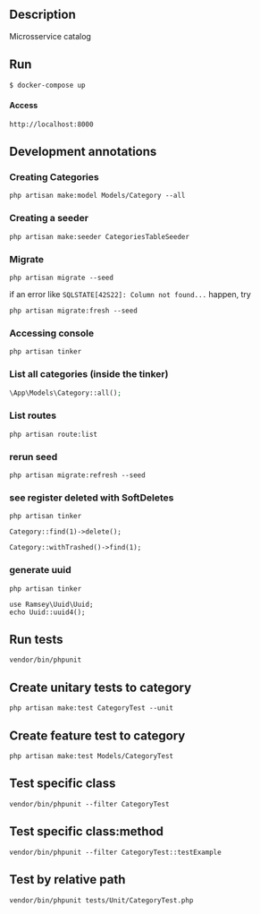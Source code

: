 ## Description

Microsservice catalog

## Run

```bash
$ docker-compose up
```

#### Access

```
http://localhost:8000
```

## Development annotations 

### Creating Categories

```shell
php artisan make:model Models/Category --all
```

### Creating a seeder

```shell
php artisan make:seeder CategoriesTableSeeder
```

### Migrate

```shell
php artisan migrate --seed
```

if an error like `SQLSTATE[42S22]: Column not found...` happen, try

```shell
php artisan migrate:fresh --seed
```
### Accessing console

```shell
php artisan tinker
```

### List all categories (inside the tinker)

```php
\App\Models\Category::all();
```

### List routes

```shell
php artisan route:list
```

### rerun seed

```shell
php artisan migrate:refresh --seed
```

### see register deleted with SoftDeletes

```shell
php artisan tinker

Category::find(1)->delete();

Category::withTrashed()->find(1);
```

### generate uuid

```shell
php artisan tinker

use Ramsey\Uuid\Uuid;
echo Uuid::uuid4();
```

## Run tests

```shell
vendor/bin/phpunit
```

## Create unitary tests to category

```shell
php artisan make:test CategoryTest --unit
```

## Create feature test to category

```shell
php artisan make:test Models/CategoryTest
```

## Test specific class

```shell
vendor/bin/phpunit --filter CategoryTest
```

## Test specific class:method

```shell
vendor/bin/phpunit --filter CategoryTest::testExample
```

## Test by relative path

```shell
vendor/bin/phpunit tests/Unit/CategoryTest.php
```
